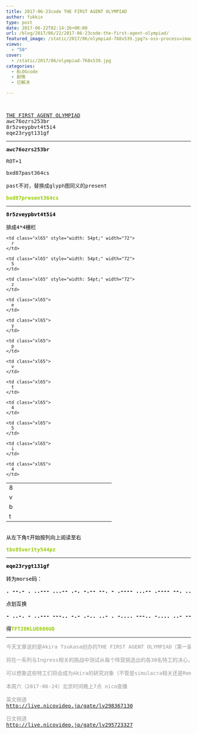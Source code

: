 ```yaml
---
title: 2017-06-23code THE FIRST AGENT OLYMPIAD
author: fukkix
type: post
date: 2017-06-22T02:14:26+00:00
url: /blog/2017/06/22/2017-06-23code-the-first-agent-olympiad/
featured_image: /static/2017/06/olympiad-768x539.jpg?x-oss-process=image/resize,m_fill,w_700,h_220
views:
  - "50"
cover:
  - /static/2017/06/olympiad-768x539.jpg
categories:
  - BLOGcode
  - 剧情
  - 已解决

---
```

&nbsp;

<pre><a href="http://investigate.ingress.com/2017/06/22/the-first-agent-olympiad/" target="_blank" rel="noopener">THE FIRST AGENT OLYMPIAD</a>
awc76ozrs253br
<!--StartFragment -->8r5zveypbvt4t5i4
eqe23rygt131gf</pre>

<!--more-->

* * *

<pre><strong>awc76ozrs253br</strong>

ROT+1

bxd87past364cs

past不对，替换成glyph图同义的present

<span style="color: #99cc00;"><strong>bxd87present364cs</strong></span></pre>

* * *

<pre><span style="color: #99cc00;"><span style="color: #999999;"><span style="color: #000000;"><strong>8r5zveypbvt4t5i4

</strong>排成4*4栅栏
</span></span></span></pre>

<table style="border-collapse: collapse; width: 216pt;" border="0" width="288" cellspacing="0" cellpadding="0">
  <colgroup> <col style="width: 54pt;" span="4" width="72" /> </colgroup> <tr style="height: 13.5pt;">
    <td class="xl65" style="height: 13.5pt; width: 54pt;" width="72" height="18">
      8
    </td>
    
    <td class="xl65" style="width: 54pt;" width="72">
      r
    </td>
    
    <td class="xl65" style="width: 54pt;" width="72">
      5
    </td>
    
    <td class="xl65" style="width: 54pt;" width="72">
      z
    </td>
  </tr>
  
  <tr style="height: 13.5pt;">
    <td class="xl65" style="height: 13.5pt;" height="18">
      v
    </td>
    
    <td class="xl65">
      e
    </td>
    
    <td class="xl65">
      y
    </td>
    
    <td class="xl65">
      p
    </td>
  </tr>
  
  <tr style="height: 13.5pt;">
    <td class="xl65" style="height: 13.5pt;" height="18">
      b
    </td>
    
    <td class="xl65">
      v
    </td>
    
    <td class="xl65">
      t
    </td>
    
    <td class="xl65">
      4
    </td>
  </tr>
  
  <tr style="height: 13.5pt;">
    <td class="xl65" style="height: 13.5pt;" height="18">
      t
    </td>
    
    <td class="xl65">
      5
    </td>
    
    <td class="xl65">
      i
    </td>
    
    <td class="xl65">
      4
    </td>
  </tr>
</table>

<pre><span style="color: #99cc00;"><span style="color: #999999;"><span style="color: #000000;">
从左下角t开始按列向上阅读至右</span>

<span style="color: #99cc00;"><strong>tbv85verity544pz
</strong></span></span></span></pre>

* * *

<pre><span style="color: #99cc00;"><span style="color: #999999;"><span style="color: #000000;"><strong>eqe23rygt131gf

</strong>转为morse码：<strong>

. --.- . ..--- ...-- .-. -.-- --. - .---- ...-- .---- --. ..-. 

</strong>点划互换<strong>

- ..-. - ..--- ---.. -.- .-.. ..- . -.... ---.. -.... ..- --.-

</strong>得<strong><span style="color: #99cc00;">TFT28KLUE686UQ
</span></strong></span></span></span></pre>

* * *

<pre><span style="color: #99cc00;"><span style="color: #999999;">今天文章说的是Akira Tsukasa创办的THE FIRST AGENT OLYMPIAD（第一届特工奥利匹克）要开始了。

将在一系列与Ingress相关的挑战中测试从每个阵营挑选出的各30名特工的决心，技能，耐力和团队协作度。

可以想象这些特工们将会成为Akira的研究对象（不管是simulacra相关还是Remote Neural Extraction之类的技术研究），都祝他们好运。

本周六（2017-06-24）北京时间晚上7点 nico直播

英文频道<a href="http://live.nicovideo.jp/gate/lv298367130" target="_blank" rel="noopener">
http://live.nicovideo.jp/gate/lv298367130
</a>
日文频道
<a href="http://live.nicovideo.jp/gate/lv295723327">http://live.nicovideo.jp/gate/lv295723327</a>
</span></span>


</pre>